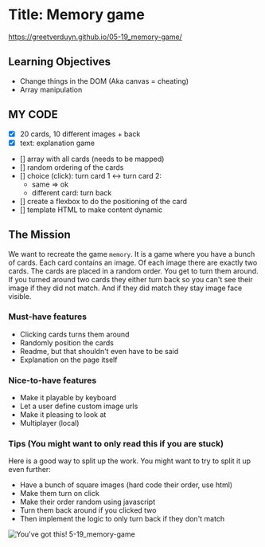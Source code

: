 # Title: Memory game
https://greetverduyn.github.io/05-19_memory-game/

## Learning Objectives
- Change things in the DOM (Aka canvas = cheating)
- Array manipulation

## MY CODE
- [x] 20 cards, 10 different images + back
- [x] text: explanation game
- [] array with all cards (needs to be mapped)
- [] random ordering of the cards
- [] choice (click): turn card 1 <-> turn card 2: 
  - same => ok
  - different card: turn back  
- [] create a flexbox to do the positioning of the card
- [] template HTML to make content dynamic



## The Mission
We want to recreate the game `memory`. It is a game where  you have a bunch of cards. Each card contains an image. 
Of each image there are exactly two cards. The cards are placed in a random order. You get to turn them around. 
If you turned around two cards they either turn back so you can't see their image if they did not match. 
And if they did match they stay image face visible.

### Must-have features
- Clicking cards turns them around
- Randomly position the cards
- Readme, but that shouldn't even have to be said
- Explanation on the page itself

### Nice-to-have features
- Make it playable by keyboard
- Let a user define custom image urls
- Make it pleasing to look at
- Multiplayer (local)

### Tips (You might want to only read this if you are stuck)

Here is a good way to split up the work. You might want to try to split it up even further:

- Have a bunch of square images (hard code their order, use html)
- Make them turn on click
- Make their order random using javascript
- Turn them back around if you clicked two
- Then implement the logic to only turn back if they don't match

![You've got this!](http://78.media.tumblr.com/f9247799ae2fe6613f643957020101c6/tumblr_inline_n80n8u8pSz1sbdww6.gif)
5-19_memory-game